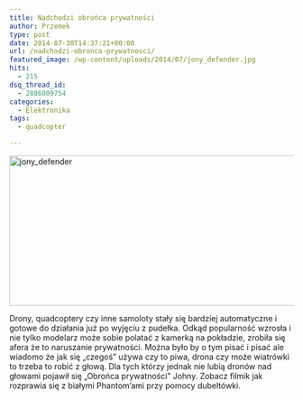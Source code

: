 ```yaml
---
title: Nadchodzi obrońca prywatności
author: Przemek
type: post
date: 2014-07-30T14:37:21+00:00
url: /nadchodzi-obronca-prywatnosci/
featured_image: /wp-content/uploads/2014/07/jony_defender.jpg
hits:
  - 215
dsq_thread_id:
  - 2886009754
categories:
  - Elektronika
tags:
  - quadcopter

---
```

[<img class="aligncenter size-full wp-image-7395" src="http://techfreak.pl/wp-content/uploads/2014/07/jony_defender.jpg" alt="jony_defender" width="632" height="266" />][1]

Drony, quadcoptery czy inne samoloty stały się bardziej automatyczne i gotowe do działania już po wyjęciu z pudełka. Odkąd popularność wzrosła i nie tylko modelarz może sobie polatać z kamerką na pokładzie, zrobiła się afera że to naruszanie prywatności. Można było by o tym pisać i pisać ale wiadomo że jak się &#8222;czegoś&#8221; używa czy to piwa, drona czy może wiatrówki to trzeba to robić z głową. Dla tych którzy jednak nie lubią dronów nad głowami pojawił się &#8222;Obrońca prywatności&#8221; Johny. Zobacz filmik jak rozprawia się z białymi Phantom&#8217;ami przy pomocy dubeltówki.

<!--more-->

 [1]: http://techfreak.pl/wp-content/uploads/2014/07/jony_defender.jpg